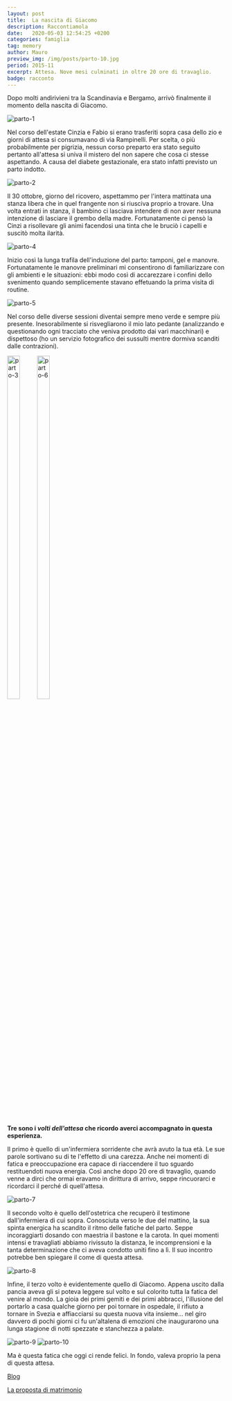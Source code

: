 ```yaml
---
layout: post
title:  La nascita di Giacomo
description: Raccontiamola
date:   2020-05-03 12:54:25 +0200
categories: famiglia
tag: memory
author: Mauro
preview_img: /img/posts/parto-10.jpg
period: 2015-11
excerpt: Attesa. Nove mesi culminati in oltre 20 ore di travaglio.
badge: racconto
---
```


Dopo molti andirivieni tra la Scandinavia e Bergamo, arrivò finalmente il momento della nascita di Giacomo.

![parto-1](/img/posts/parto-1.png)

Nel corso dell'estate Cinzia e Fabio si erano trasferiti sopra casa dello zio e giorni di attesa si consumavano di via Rampinelli.
Per scelta, o più probabilmente per pigrizia, nessun corso preparto era stato seguito pertanto all'attesa si univa il mistero del non sapere che cosa ci stesse aspettando. A causa del diabete gestazionale, era stato infatti previsto un parto indotto.

![parto-2](/img/posts/parto-2.jpg)

Il 30 ottobre, giorno del ricovero, aspettammo per l'intera mattinata una stanza libera che in quel frangente non si riusciva proprio a trovare. Una volta entrati in stanza, il bambino ci lasciava intendere di non aver nessuna intenzione di lasciare il grembo della madre. Fortunatamente ci pensò la Cinzi a risollevare gli animi facendosi una tinta che le bruciò i capelli e suscitò molta ilarità.

![parto-4](/img/posts/parto-4.jpg)

Inizio così la lunga trafila dell'induzione del parto: tamponi, gel e manovre. Fortunatamente le manovre preliminari mi consentirono di familiarizzare con gli ambienti e le situazioni: ebbi modo così di accarezzare i confini dello svenimento quando semplicemente stavano effetuando la prima visita di routine.

![parto-5](/img/posts/parto-5.jpg)

Nel corso delle diverse sessioni diventai sempre meno verde e sempre più presente. Inesorabilmente si risvegliarono il mio lato pedante (analizzando e questionando ogni tracciato che veniva prodotto dai vari macchinari) e dispettoso (ho un servizio fotografico dei sussulti mentre dormiva scanditi dalle contrazioni).

<div style="display: inline-block;">
<img src="/img/posts/parto-3.jpeg" alt="parto-3" style="width: 45%;">
<img src="/img/posts/parto-6.jpg" alt="parto-6" style="width: 45%;">
</div>


**Tre sono i _volti dell'attesa_ che ricordo averci accompagnato in questa esperienza.**

Il primo è quello di un'infermiera sorridente che avrà avuto la tua età. Le sue parole sortivano su di te l'effetto di una carezza. Anche nei momenti di fatica e preoccupazione era capace di riaccendere il tuo sguardo restituendoti nuova energia. Così anche dopo 20 ore di travaglio, quando venne a dirci che ormai eravamo in dirittura di arrivo, seppe rincuorarci e ricordarci il perché di quell'attesa.

![parto-7](/img/posts/parto-7.jpg)

Il secondo volto è quello dell'ostetrica che recuperò il testimone dall'infermiera di cui sopra. Conosciuta verso le due del mattino, la sua spinta energica ha scandito il ritmo delle fatiche del parto. Seppe incoraggiarti dosando con maestria il bastone e la carota. In quei momenti intensi e travagliati abbiamo rivissuto la distanza, le incomprensioni e la tanta determinazione che ci aveva condotto uniti fino a lì. Il suo incontro potrebbe ben spiegare il come di questa attesa.

![parto-8](/img/posts/parto-8.jpg)

Infine, il terzo volto è evidentemente quello di Giacomo. Appena uscito dalla pancia aveva gli si poteva leggere sul volto e sul colorito tutta la fatica del venire al mondo. La gioia dei primi gemiti e dei primi abbracci, l'illusione del portarlo a casa qualche giorno per poi tornare in ospedale, il rifiuto a tornare in Svezia e affiacciarsi su questa nuova vita insieme... nel giro davvero di pochi giorni ci fu un'altalena di emozioni che inaugurarono una lunga stagione di notti spezzate e stanchezza a palate.

![parto-9](/img/posts/parto-9.jpg)
![parto-10](/img/posts/parto-10.jpg)

Ma è questa fatica che oggi ci rende felici. In fondo, valeva proprio la pena di questa attesa.

<a href="/blog"><span class="badge badge-blog">Blog</span></a>

[La proposta di matrimonio](/famiglia/2020/04/30/proposta-matrimonio.html)